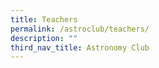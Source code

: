 ```yaml
---
title: Teachers
permalink: /astroclub/teachers/
description: ""
third_nav_title: Astronomy Club
---
```

